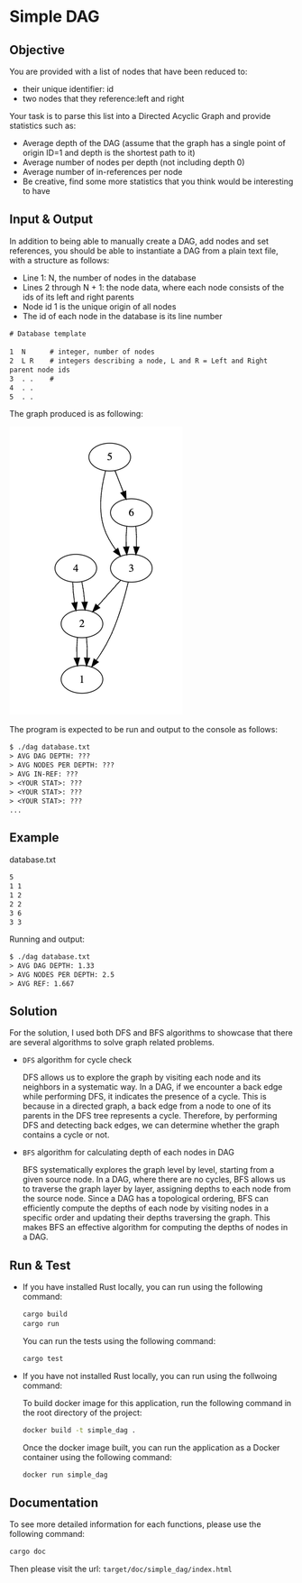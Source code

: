 # Simple DAG

## Objective

You are provided with a list of nodes that have been reduced to:

- their unique identifier: id
- two nodes that they reference:left and right

Your task is to parse this list into a Directed Acyclic Graph and provide statistics such as:

- Average depth of the DAG (assume that the graph has a single point of origin ID=1 and depth is the shortest path to it)
- Average number of nodes per depth (not including depth 0)
- Average number of in-references per node
- Be creative, find some more statistics that you think would be interesting to have

## Input & Output

In addition to being able to manually create a DAG, add nodes and set references, you should be able to instantiate a DAG from a plain text file, with a structure as follows:

- Line 1: N, the number of nodes in the database
- Lines 2 through N + 1: the node data, where each node consists of the ids of its left and right parents
- Node id 1 is the unique origin of all nodes
- The id of each node in the database is its line number

```
# Database template

1  N      # integer, number of nodes
2  L R    # integers describing a node, L and R = Left and Right parent node ids
3  . .    #
4  . .
5  . .
```

The graph produced is as following:

![alt text](/public/upload_a572430baeb681c3dad73b835cddb198.png)

The program is expected to be run and output to the console as follows:

```
$ ./dag database.txt
> AVG DAG DEPTH: ???
> AVG NODES PER DEPTH: ???
> AVG IN-REF: ???
> <YOUR STAT>: ???
> <YOUR STAT>: ???
> <YOUR STAT>: ???
...
```

## Example

database.txt

```
5
1 1
1 2
2 2
3 6
3 3
```

Running and output:

```
$ ./dag database.txt
> AVG DAG DEPTH: 1.33
> AVG NODES PER DEPTH: 2.5
> AVG REF: 1.667
```

## Solution

For the solution, I used both DFS and BFS algorithms to showcase that there are several algorithms to solve graph related problems.

- `DFS` algorithm for cycle check

  DFS allows us to explore the graph by visiting each node and its neighbors in a systematic way. In a DAG, if we encounter a back edge while performing DFS, it indicates the presence of a cycle. This is because in a directed graph, a back edge from a node to one of its parents in the DFS tree represents a cycle. Therefore, by performing DFS and detecting back edges, we can determine whether the graph contains a cycle or not.

- `BFS` algorithm for calculating depth of each nodes in DAG

  BFS systematically explores the graph level by level, starting from a given source node. In a DAG, where there are no cycles, BFS allows us to traverse the graph layer by layer, assigning depths to each node from the source node. Since a DAG has a topological ordering, BFS can efficiently compute the depths of each node by visiting nodes in a specific order and updating their depths traversing the graph. This makes BFS an effective algorithm for computing the depths of nodes in a DAG.

## Run & Test

- If you have installed Rust locally, you can run using the following command:

  ```bash
  cargo build
  cargo run
  ```

  You can run the tests using the following command:

  ```bash
  cargo test
  ```

- If you have not installed Rust locally, you can run using the follwoing command:

  To build docker image for this application, run the following command in the root directory of the project:

  ```bash
  docker build -t simple_dag .
  ```

  Once the docker image built, you can run the application as a Docker container using the following command:

  ```bash
  docker run simple_dag
  ```

## Documentation

To see more detailed information for each functions, please use the following command:

```bash
cargo doc
```

Then please visit the url: `target/doc/simple_dag/index.html`
